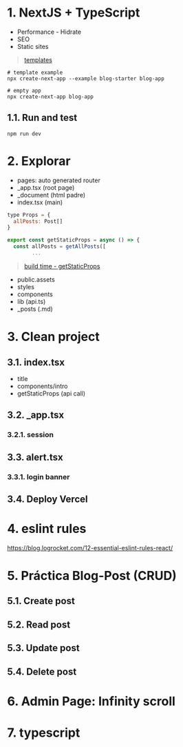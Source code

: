 
# 1. NextJS + TypeScript
- Performance - Hidrate
- SEO
- Static sites

> [templates](https://vercel.com/templates?framework=next.js&utm_source=create-next-app&utm_medium=default-template&utm_campaign=create-next-app)
```
# template example
npx create-next-app --example blog-starter blog-app

# empty app
npx create-next-app blog-app
```
## 1.1. Run and test
```
npm run dev
```

# 2. Explorar
- pages: auto generated router
- _app.tsx (root page)
- _document (html padre)
- index.tsx (main)
```js
type Props = {
  allPosts: Post[]
}
```
```js
export const getStaticProps = async () => {
  const allPosts = getAllPosts([
		...
```
> [build time - getStaticProps](https://nextjs.org/docs/basic-features/data-fetching/get-static-props#when-should-i-use-getstaticprops)

- public.assets
- styles
- components
- lib (api.ts)
- _posts (.md)


# 3. Clean project
## 3.1. index.tsx
- title
- components/intro
- getStaticProps (api call)

## 3.2. _app.tsx
### 3.2.1. session

## 3.3. alert.tsx
### 3.3.1. login banner

## 3.4. Deploy Vercel
# 4. eslint rules
https://blog.logrocket.com/12-essential-eslint-rules-react/
# 5. Práctica Blog-Post (CRUD)
## 5.1. Create post
## 5.2. Read post
## 5.3. Update post
## 5.4. Delete post
# 6. Admin Page: Infinity scroll
# 7. typescript
